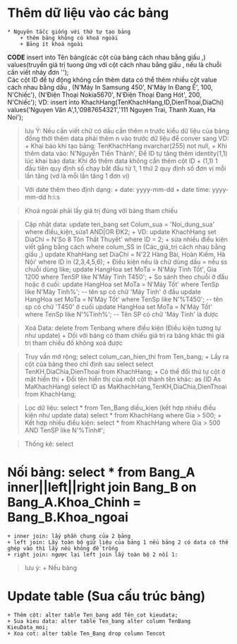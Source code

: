 # Thêm dữ liệu vào các bảng
    * Nguyên tắcc giống với thứ tự tạo bảng
        + thêm bảng không có khoá ngoài
        + Bảng ít khoá ngoài 

**CODE**
    insert into Tên bảng(các cột của bảng cách nhau bằng giấu ,)
	values(truyền giá trị tuong ứng với cột cách nhau bằng giấu , nếu là chuỗi cần viết nháy đơn '');\
    Các cột ID để tự động không cần thêm data
    có thể thêm nhiều cột value cách nhau bằng dấu ,
            (N'Máy In Samsung 450', N'Máy In Đang Ế', 100, N'Chiếc'),
			(N'Điện Thoại Nokia5670', N'Điện Thoại Đang Hót', 200, N'Chiếc');
    VD: 
    insert into KhachHang(TenKhachHang,ID,DienThoai,DiaChi)
	values('Nguyen Văn A',1,'0987654321','111 Nguyen Trai, Thanh Xuan, Ha Noi');

>lưu Ý: Nếu cần viết chữ có dấu cần thêm n trước kiểu dữ liệu của bảng đồng thời thêm data phải thêm n vào trước dữ liệu để conver sang
    VD: 
    + Khai báo khi tạo bảng: TenKhachHang nvarchar(255) not null,
    + Khi thêm data vào: N'Nguyễn Tiến Thành',
> Để ID tự tăng thêm identity(1,1) lúc khai báo data: Khi đó thêm data không cần thêm cột ID 
    + (1,1) 1 đầu tiên quy định số chạy bắt đầu từ 1,  1 thứ 2 quy định số đơn vị mỗi lần tăng (vd là mỗi lần tăng 1 đơn vị)

> Với date thêm theo định dạng:
    + date: yyyy-mm-dd
    + date time: yyyy-mm-dd h:i:s

> Khoá ngoài phải lấy giá trị đúng với bảng tham chiếu

> Cập nhật data: update ten_bang set Colum_sua = 'Noi_dung_sua' where điều_kiện_sửa1 AND|OR ĐK2;
    + VD: update KhachHang set DiaChi = N'So 8 Tôn Thất Thuyết' where ID = 2;
    + sửa nhiều điều kiện viết gắng bằng cách where colum_SS in (Các_giá_trị cách nhau bằng giấu ,)
        update KhahHang set DiaChi = N'22 Hàng Bài, Hoàn Kiếm, Hà Nội' where ID in (2,3,4,5,6);
    + Điều kiện nếu là chữ dùng dấu = nếu ss chuỗi dùng like;
        update HangHoa set MoTa = N'Máy Tính Tốt', Gia 1200 where TenSP like N'Máy Tính T450';
    + So sánh theo chuỗi ở đầu hoặc ở cuối: 
        update HangHoa set MoTa = N'Máy Tốt' where TenSp like N'Máy Tính%'; -- tên sp có chữ 'Máy Tính' ở đầu
        update HangHoa set MoTa = N'Máy Tốt' where TenSp like N'%T450'; -- tên sp có chữ 'T450' ở cuối
        update HangHoa set MoTa = N'Máy Tốt' where TenSp like N'%Tính%'; -- Tên SP có chữ 'Máy Tính' là được

> Xoá Data: delete from Tenbang where điều kiện (Điều kiện tương tự như update)
    + Dối với bảng có tham chiếu giá trị ra bảng khác thì giá trị tham chiếu đố không xoá được

> Truy vấn mở rộng; select colum_can_hien_thi from Ten_bang;
    + Lấy ra cột của bảng theo chỉ định sau select
        select TenKH,DiaChia,DienThoai from KhachHang; 
    + Có thể đổi thứ tự cột ở mặt hiển thị 
    + Đổi tên hiển thị của một cột thành tên khác: as (ID As MaKhachHang)
        select ID as MaKhachHang,TenKH,DiaChia,DienThoai from KhachHang;

>Lọc dữ liệu: select * from Ten_Bang diều_kien (kết hợp nhiều điều kiện như update data)
    select * from KhachHang where Gia > 500;
    + Kết hợp nhiều điều kiện: 
        select * from KhachHang where Gia > 500 AND TenSP like N'%Tính#';

> Thống kê: select    

# Nối bảng: select * from Bang_A inner||left||right join Bang_B on Bang_A.Khoa_Chinh = Bang_B.Khoa_ngoai
    + inner join: lấy phần chung của 2 bảng
    + left join: Lấy toàn bộ giữ liệu của bảng 1 nếu bảng 2 có data có thể ghép vào thì lấy nếu không để trống
    + right join: ngược lại left join lấy toàn bộ 2 nối 1: 
> lưu ý:
    + Nếu bảng 

# Update table (Sua cấu trúc bảng)
    + Thêm cột: alter table Ten_bang add Tên_cot kieudata;
    + Sua kieu data: alter table Ten_bang alter column TenBang KieuData_moi;
    + Xoa cot: alter table Ten_Bang drop column Tencot